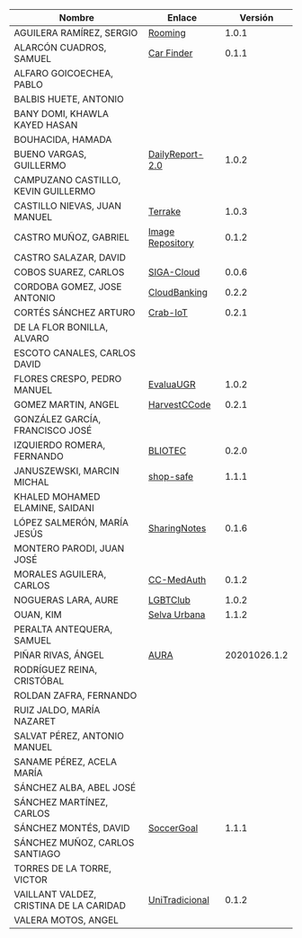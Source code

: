 | Nombre | Enlace | Versión |
|--------|--------|---------|
|AGUILERA RAMÍREZ, SERGIO | [Rooming](https://github.com/Aguilera4/Rooming) | 1.0.1 |
|ALARCÓN CUADROS, SAMUEL | [Car Finder](https://github.com/pabloalfaro/Car-finder) | 0.1.1 |
|ALFARO GOICOECHEA, PABLO | | |
|BALBIS HUETE, ANTONIO | | |
|BANY DOMI, KHAWLA KAYED HASAN | | |
|BOUHACIDA, HAMADA | | |
|BUENO VARGAS, GUILLERMO | [DailyReport-2.0](https://github.com/Guillergood/DailyReport-2.0) | 1.0.2 |
|CAMPUZANO CASTILLO, KEVIN GUILLERMO | | |
|CASTILLO NIEVAS, JUAN MANUEL | [Terrake](https://github.com/Jumacasni/Terrake) | 1.0.3 |
|CASTRO MUÑOZ, GABRIEL  |[Image Repository](https://github.com/GabCas28/Image-Repository) | 0.1.2 | 
|CASTRO SALAZAR, DAVID | | |
|COBOS SUAREZ, CARLOS | [SIGA-Cloud](https://github.com/kcobos/SIGA-Cloud) | 0.0.6 |
|CORDOBA GOMEZ, JOSE ANTONIO | [CloudBanking](https://github.com/pepitoenpeligro/CloudBanking) | 0.2.2 |
|CORTÉS SÁNCHEZ ARTURO  | [Crab-IoT](https://github.com/arturocs/crab-iot) | 0.2.1 |
|DE LA FLOR BONILLA, ALVARO | | |
|ESCOTO CANALES, CARLOS DAVID | | |
|FLORES CRESPO, PEDRO MANUEL | [EvaluaUGR](https://github.com/PedroMFC/EvaluaUGR) | 1.0.2|
|GOMEZ MARTIN, ANGEL | [HarvestCCode](https://github.com/harvestcore/HarvestCCode) | 0.2.1 |
|GONZÁLEZ GARCÍA, FRANCISCO JOSÉ | | |
|IZQUIERDO ROMERA, FERNANDO  | [BLIOTEC](https://github.com/fer227/BLIOTEC) | 0.2.0 |
|JANUSZEWSKI, MARCIN MICHAL | [shop-safe](https://github.com/januszewskimar/shop-safe) | 1.1.1 |
|KHALED MOHAMED ELAMINE, SAIDANI | | |
|LÓPEZ SALMERÓN, MARÍA JESÚS |[SharingNotes](https://github.com/mjls130598/SharingNotes) |0.1.6 |
|MONTERO PARODI, JUAN JOSÉ | | |
|MORALES AGUILERA, CARLOS | [CC-MedAuth](https://github.com/Carlosma7/CC-MedAuth) | 0.1.2 |
|NOGUERAS LARA, AURE | [LGBTClub](https://github.com/aure-nogueras/LGBTClub) | 1.0.2 |
|OUAN, KIM |[Selva Urbana](https://github.com/ouank/selva_urbana)|1.1.2|
|PERALTA ANTEQUERA, SAMUEL | | |
|PIÑAR RIVAS, ÁNGEL | [AURA](https://github.com/Anglepi/Aura) | 20201026.1.2 |
|RODRÍGUEZ REINA, CRISTÓBAL | | |
|ROLDAN ZAFRA, FERNANDO | | |
|RUIZ JALDO, MARÍA NAZARET | | |
|SALVAT PÉREZ, ANTONIO MANUEL | | |
|SANAME PÉREZ, ACELA MARÍA | | |
|SÁNCHEZ ALBA, ABEL JOSÉ | | |
|SÁNCHEZ MARTÍNEZ, CARLOS | | |
|SÁNCHEZ MONTÉS, DAVID | [SoccerGoal](https://github.com/Nastard/SoccerGoal-ProyectoCC) | 1.1.1 |
|SÁNCHEZ MUÑOZ, CARLOS SANTIAGO | | |
|TORRES DE LA TORRE, VICTOR| | |
|VAILLANT VALDEZ, CRISTINA DE LA CARIDAD |[UniTradicional](https://github.com/ccvaillant1992/CC-20-21-Proyecto) |0.1.2 |
|VALERA MOTOS, ANGEL | | |
